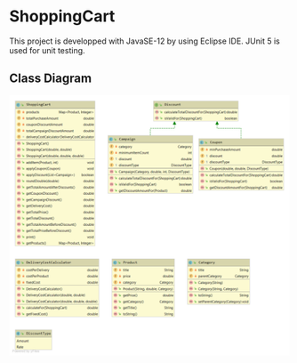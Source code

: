 # ShoppingCart
This project is developped with JavaSE-12 by using Eclipse IDE. JUnit 5 is used for unit testing.

## Class Diagram
![alt text](https://github.com/burhanelgun/ShoppingCart/blob/master/class-diagram.png)






